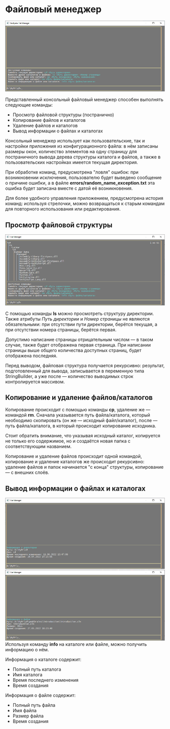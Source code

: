 # Файловый менеджер
![Вид файлового менеджера](/assets/FileManager.jpg)

Представленный консольный файловый менеджер способен выполнять следующие команды:
- Просмотр файловой структуры (постранично)
- Копирование файлов и каталогов
- Удаление файлов и каталогов
- Вывод информации о файлах и каталогах

Консольный менеджер использует как пользовательские, так и настройки приложения из конфигурационного файла: в нём записаны размеры окон, количество элементов на одну страницу для постраничного вывода дерева структуры каталога и файлов, а также в пользовательских настройках имеется текущая директория.

При обработке команд, предусмотрена "ловля" ошибок: при возникновении исключения, пользователю будет выведено сообщение о причине ошибки, а в файле **errors/random_name_exception.txt** эта ошибка будет записана вместе с датой её возникновения.

Для более удобного управления приложением, предусмотрена история команд: используя стрелочки, можно возвращаться к старым командам для повторного использования или редактирования.

## Просмотр файловой структуры
![Просмотр дерева файлов и каталогов](/assets/tree.jpg)

С помощью команды **ls** можно просмотреть структуру директории. Также атрибуты *Путь директории* и *Номер страницы* не являются обязательными: при отсутствии пути директории, берётся текущая, а при отсутствии номера страницы, берётся первая.

Допустимо написание страницы отрицательным числом — в таком случае, также будет отображена первая страница. При написании страницы выше общего количества доступных страниц, будет отображена последняя.

Перед выводом, файловая структура получается рекурсивно: результат, подготовленный для вывода, записывается в переменную типа StringBuilder, а уже после — количество выводимых строк контролируется массивом.

## Копирование и удаление файлов/каталогов
Копирование происходит с помощью команды **cp**, удаление же — командой **rm**. Сначала указывается путь файла/каталога, который необходимо скопировать (он же — исходный файл/каталог), после — путь файла/каталога, в который происходит копирование исходника.

Стоит обратить внимание, что указывая исходный каталог, копируется не только его содержимое, но и создаётся новая папка с соответствующим названием.

Копирование и удаление файлов происходит одной командой, копирование и удаление каталогов же происходит рекурсивно: удаление файлов и папок начинается "с конца" структуры, копирование — с внешних слоёв.

## Вывод информации о файлах и каталогах
![Информация о каталоге](/assets/infoDir.jpg)
![Информация о файле](/assets/infoFile.jpg)
Используя команду **info** на каталоге или файле, можно получить информацию о нём.

Информация о каталоге содержит:
- Полный путь каталога
- Имя каталога
- Время последнего изменения
- Время создания

Информация о файле содержит:
- Полный путь файла
- Имя файла
- Размер файла
- Время создания
